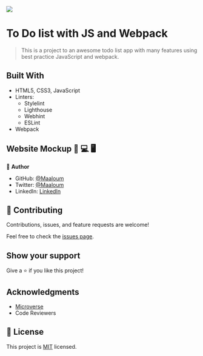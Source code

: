 ![](https://img.shields.io/badge/Microverse-blueviolet)
# To Do list with JS and Webpack
> This is a project to an awesome todo list app with many features using best practice JavaScript and webpack.

## Built With

- HTML5, CSS3, JavaScript
- Linters:
  - Stylelint
  - Lighthouse
  - Webhint
  - ESLint
- Webpack

## Website Mockup 📱 💻 🖥️


👤 **Author**

- GitHub: [@Maaloum](https://github.com/maaloum)
- Twitter: [@Maaloum](https://twitter.com/maaloumely)
- LinkedIn: [LinkedIn](https://www.linkedin.com/in/ely-cheikh-maaloum-075a79135/)


## 🤝 Contributing

Contributions, issues, and feature requests are welcome!

Feel free to check the [issues page](../../issues/).

## Show your support

Give a ⭐️ if you like this project!
## Acknowledgments

- [Microverse](microverse.org)
- Code Reviewers
## 📝 License

This project is [MIT](./MIT.md) licensed.
